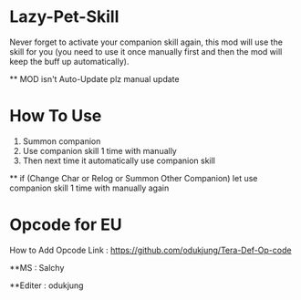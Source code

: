 # Lazy-Pet-Skill
Never forget to activate your companion skill again, this mod will use the skill for you (you need to use it once manually first and then the mod will keep the buff up automatically).

** MOD isn't Auto-Update plz manual update 

# How To Use
1. Summon companion
2. Use companion skill 1 time with manually
3. Then next time it automatically use companion skill

** if (Change Char or Relog or Summon Other Companion) let use companion skill 1 time with manually again

# Opcode for EU
How to Add Opcode
Link : https://github.com/odukjung/Tera-Def-Op-code


**MS : Salchy

**Editer : odukjung
